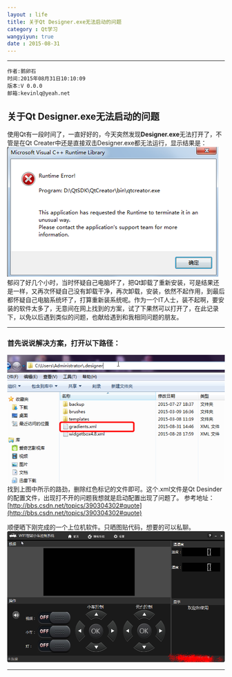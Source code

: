 ```yaml
---
layout : life
title: 关于Qt Designer.exe无法启动的问题
category : Qt学习
wangyiyun: true
date : 2015-08-31
---
```


******

	作者:鹅卵石
    时间:2015年08月31日10:10:09
    版本:V 0.0.0
    邮箱:kevinlq@yeah.net

<!-- more -->

## 关于Qt Designer.exe无法启动的问题
使用Qt有一段时间了，一直好好的，今天突然发现**Designer.exe**无法打开了，不管是在Qt Creater中还是直接双击Designer.exe都无法运行，显示结果是：
![这里写图片描述](/res/img/blog/Qt学习/1.png)
郁闷了好几个小时，当时怀疑自己电脑坏了，把Qt卸载了重新安装，可是结果还是一样，又再次怀疑自己没有卸载干净，再次卸载，安装，依然不起作用，到最后都怀疑自己电脑系统坏了，打算重新装系统呢。作为一个IT人士，装不起啊，要安装的软件太多了，无意间在网上找到的方案，试了下果然可以打开了，在此记录下，以免以后遇到类似的问题，也献给遇到和我相同问题的朋友。

----------

### 首先说说解决方案，打开以下路径：
![这里写图片描述](/res/img/blog/Qt学习/2.png)
找到上图中所示的路劲，删除红色标记的文件即可。这个.xml文件是Qt Desinder的配置文件，出现打不开的问题我想就是启动配置出现了问题了。
参考地址：[http://bbs.csdn.net/topics/390304302#quote](http://bbs.csdn.net/topics/390304302#quote)

顺便晒下刚完成的一个上位机软件。只晒图贴代码，想要的可以私聊。
![这里写图片描述](/res/img/blog/Qt学习/3.png)

***
